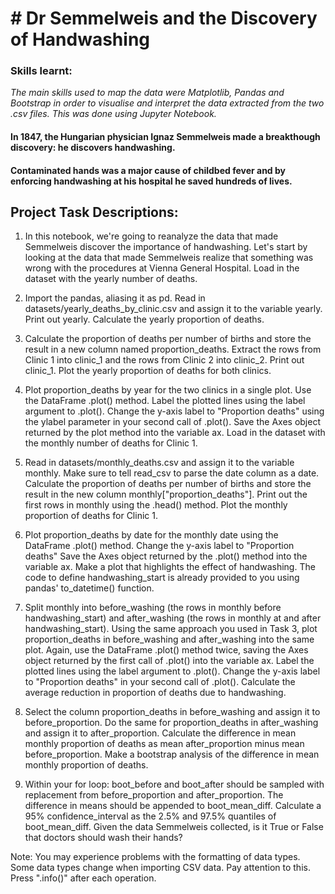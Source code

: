# # Dr Semmelweis and the Discovery of Handwashing

### Skills learnt:

_The main skills used to map the data were Matplotlib, Pandas and Bootstrap in order to visualise and interpret the data extracted from the two .csv files. This was done using Jupyter Notebook._

#### In 1847, the Hungarian physician Ignaz Semmelweis made a breakthough discovery: he discovers handwashing. 
#### Contaminated hands was a major cause of childbed fever and by enforcing handwashing at his hospital he saved hundreds of lives.

## Project Task Descriptions:

1. In this notebook, we're going to reanalyze the data that made Semmelweis discover the importance of handwashing. Let's start by looking at the data that made Semmelweis realize that something was wrong with the procedures at Vienna General Hospital. Load in the dataset with the yearly number of deaths.

2. Import the pandas, aliasing it as pd. Read in datasets/yearly_deaths_by_clinic.csv and assign it to the variable yearly. Print out yearly. Calculate the yearly proportion of deaths.

3. Calculate the proportion of deaths per number of births and store the result in a new column named proportion_deaths. Extract the rows from Clinic 1 into clinic_1 and the rows from Clinic 2 into clinic_2. Print out clinic_1. Plot the yearly proportion of deaths for both clinics.

4. Plot proportion_deaths by year for the two clinics in a single plot. Use the DataFrame .plot() method. Label the plotted lines using the label argument to .plot(). Change the y-axis label to "Proportion deaths" using the ylabel parameter in your second call of .plot(). Save the Axes object returned by the plot method into the variable ax. Load in the dataset with the monthly number of deaths for Clinic 1.

5. Read in datasets/monthly_deaths.csv and assign it to the variable monthly. Make sure to tell read_csv to parse the date column as a date. Calculate the proportion of deaths per number of births and store the result in the new column monthly["proportion_deaths"]. Print out the first rows in monthly using the .head() method. Plot the monthly proportion of deaths for Clinic 1.

6. Plot proportion_deaths by date for the monthly date using the DataFrame .plot() method. Change the y-axis label to "Proportion deaths" Save the Axes object returned by the .plot() method into the variable ax. Make a plot that highlights the effect of handwashing. The code to define handwashing_start is already provided to you using pandas' to_datetime() function.

7. Split monthly into before_washing (the rows in monthly before handwashing_start) and after_washing (the rows in monthly at and after handwashing_start). Using the same approach you used in Task 3, plot proportion_deaths in before_washing and after_washing into the same plot. Again, use the DataFrame .plot() method twice, saving the Axes object returned by the first call of .plot() into the variable ax. Label the plotted lines using the label argument to .plot(). Change the y-axis label to "Proportion deaths" in your second call of .plot(). Calculate the average reduction in proportion of deaths due to handwashing.

8. Select the column proportion_deaths in before_washing and assign it to before_proportion. Do the same for proportion_deaths in after_washing and assign it to after_proportion. Calculate the difference in mean monthly proportion of deaths as mean after_proportion minus mean before_proportion. Make a bootstrap analysis of the difference in mean monthly proportion of deaths.

9. Within your for loop: boot_before and boot_after should be sampled with replacement from before_proportion and after_proportion. The difference in means should be appended to boot_mean_diff. Calculate a 95% confidence_interval as the 2.5% and 97.5% quantiles of boot_mean_diff. Given the data Semmelweis collected, is it True or False that doctors should wash their hands?

  Note: You may experience problems with the formatting of data types. Some data types change when importing CSV data. Pay attention to this. Press ".info()" after each operation.
